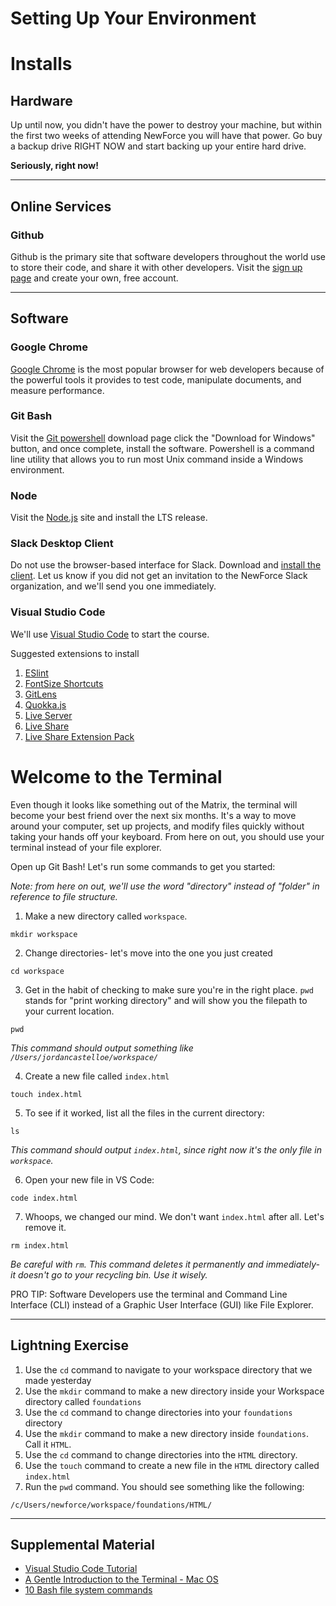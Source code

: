 # Setting Up Your Environment

# Installs
## Hardware

Up until now, you didn't have the power to destroy your machine, but within the first two weeks of attending NewForce you will have that power. Go buy a backup drive RIGHT NOW and start backing up your entire hard drive.

**Seriously, right now!**

---

## Online Services

### Github

Github is the primary site that software developers throughout the world use to store their code, and share it with other developers. Visit the [sign up page](https://github.com/join) and create your own, free account.

---

## Software

### Google Chrome

[Google Chrome](https://www.google.com/chrome/browser/desktop/index.html) is the most popular browser for web developers because of the powerful tools it provides to test code, manipulate documents, and measure performance.


### Git Bash

Visit the [Git powershell](http://www.git-scm.com/downloads) download page click the "Download for Windows" button, and once complete, install the software. Powershell is a command line utility that allows you to run most Unix command inside a Windows environment.

### Node

Visit the [Node.js](https://www.nodejs.org) site and install the LTS release.

### Slack Desktop Client

Do not use the browser-based interface for Slack. Download and [install the client](https://slack.com/downloads). Let us know if you did not get an invitation to the NewForce Slack organization, and we'll send you one immediately.

### Visual Studio Code

We'll use [Visual Studio Code](https://code.visualstudio.com/) to start the course. 

Suggested extensions to install

1. [ESlint](https://marketplace.visualstudio.com/items?itemName=dbaeumer.vscode-eslint)
1. [FontSize Shortcuts](https://marketplace.visualstudio.com/items?itemName=fosshaas.fontsize-shortcuts)
1. [GitLens](https://marketplace.visualstudio.com/items?itemName=eamodio.gitlens)
1. [Quokka.js](https://marketplace.visualstudio.com/items?itemName=WallabyJs.quokka-vscode)
1. [Live Server](https://marketplace.visualstudio.com/items?itemName=ritwickdey.LiveServer)
1. [Live Share](https://marketplace.visualstudio.com/items?itemName=MS-vsliveshare.vsliveshare)
1. [Live Share Extension Pack](https://marketplace.visualstudio.com/items?itemName=MS-vsliveshare.vsliveshare-pack)


# Welcome to the Terminal

Even though it looks like something out of the Matrix, the terminal will become your best friend over the next six months. It's a way to move around your computer, set up projects, and modify files quickly without taking your hands off your keyboard. From here on out, you should use your terminal instead of your file explorer.

Open up Git Bash! Let's run some commands to get you started:

*Note: from here on out, we'll use the word "directory" instead of "folder" in reference to file structure.*

1. Make a new directory called `workspace`. 
```
mkdir workspace
```

2. Change directories- let's move into the one you just created
```
cd workspace
```

3. Get in the habit of checking to make sure you're in the right place. `pwd` stands for "print working directory" and will show you the filepath to your current location.
```
pwd
```
*This command should output something like `/Users/jordancastelloe/workspace/`*

4. Create a new file called `index.html`
```
touch index.html
```

5. To see if it worked, list all the files in the current directory:
```
ls
```
*This command should output `index.html`, since right now it's the only file in `workspace`.*

6. Open your new file in VS Code:
```
code index.html
```

7. Whoops, we changed our mind. We don't want `index.html` after all. Let's remove it.
```
rm index.html
```
*Be careful with `rm`. This command deletes it permanently and immediately- it doesn't go to your recycling bin. Use it wisely.*

PRO TIP: Software Developers use the terminal and Command Line Interface (CLI) instead of a Graphic User Interface (GUI) like File Explorer.

***
## Lightning Exercise
1. Use the `cd` command to navigate to your workspace directory that we made yesterday
1. Use the `mkdir` command to make a new directory inside your Workspace directory called `foundations`
1. Use the `cd` command to change directories into your `foundations` directory
1. Use the `mkdir` command to make a new directory inside `foundations`. Call it `HTML`.
1. Use the `cd` command to change directories into the `HTML` directory.
1. Use the `touch` command to create a new file in the `HTML` directory called `index.html`
1. Run the `pwd` command. You should see something like the following:
```
/c/Users/newforce/workspace/foundations/HTML/
```
***


## Supplemental Material

- [Visual Studio Code Tutorial](https://www.youtube.com/watch?v=VqCgcpAypFQ)
- [A Gentle Introduction to the Terminal - Mac OS](https://computers.tutsplus.com/tutorials/navigating-the-terminal-a-gentle-introduction--mac-3855)
- [10 Bash file system commands](https://medium.com/the-code-review/top-10-bash-file-system-commands-you-cant-live-without-4cd937bd7df1)
